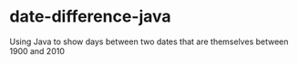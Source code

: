 # date-difference-java
Using Java to show days between two dates that are themselves between 1900 and 2010
